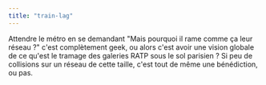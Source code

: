 ```yaml
---
title: "train-lag"
---
```


Attendre le métro en se demandant "Mais pourquoi il rame comme ça leur réseau
?" c'est complètement geek, ou alors c'est avoir une vision globale de ce
qu'est le tramage des galeries RATP sous le sol parisien ? Si peu de
collisions sur un réseau de cette taille, c'est tout de même une bénédiction,
ou pas.

